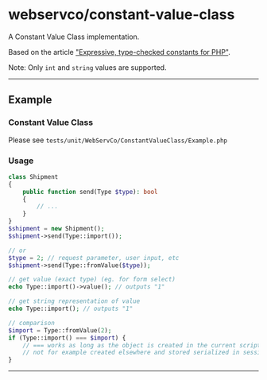 # webservco/constant-value-class

A Constant Value Class implementation.

Based on the article ["Expressive, type-checked constants for PHP"](https://www.webfactory.de/blog/expressive-type-checked-constants-for-php).

Note: Only `int` and `string` values are supported.

---

## Example

### Constant Value Class

Please see `tests/unit/WebServCo/ConstantValueClass/Example.php`

### Usage

```php
class Shipment
{
    public function send(Type $type): bool
    {
        // ...
    }
}
$shipment = new Shipment();
$shipment->send(Type::import());

// or
$type = 2; // request parameter, user input, etc
$shipment->send(Type::fromValue($type));

// get value (exact type) (eg. for form select)
echo Type::import()->value(); // outputs "1"

// get string representation of value
echo Type::import(); // outputs "1"

// comparison
$import = Type::fromValue(2);
if (Type::import() === $import) {
    // === works as long as the object is created in the current script run
    // not for example created elsewhere and stored serialized in session.
}
```

---
